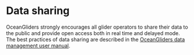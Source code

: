 # Data sharing

OceanGliders strongly encourages all glider operators to share their data to the public and provide open access both in real time and delayed mode. 
The best practices of data sharing are described in the [OceanGliders data management user manual](https://github.com/OceanGlidersCommunity/OG-format-user-manual).
